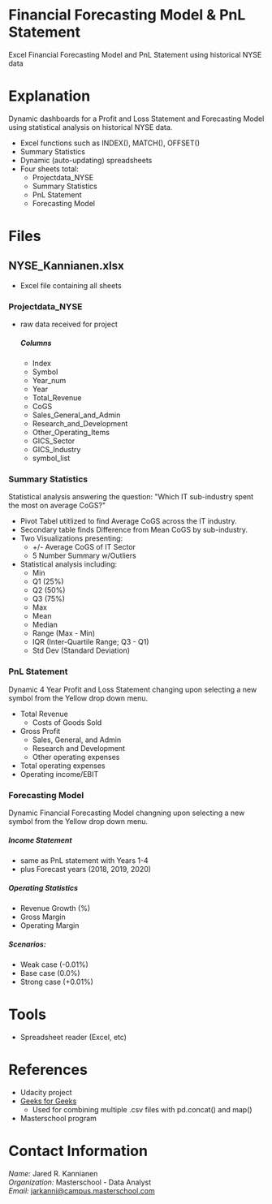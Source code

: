 # Financial Forecasting Model & PnL Statement
Excel Financial Forecasting Model and PnL Statement using historical NYSE data


# Explanation
Dynamic dashboards for a Profit and Loss Statement and Forecasting Model using statistical analysis on historical NYSE data. 
- Excel functions such as INDEX(), MATCH(), OFFSET()
- Summary Statistics
- Dynamic (auto-updating) spreadsheets
- Four sheets total: 
  - Projectdata_NYSE
  - Summary Statistics
  - PnL Statement
  - Forecasting Model


# Files
## NYSE_Kannianen.xlsx
- Excel file containing all sheets

### Projectdata_NYSE
- raw data received for project
  ##### Columns
    - Index
    - Symbol
    - Year_num
    - Year
    - Total_Revenue
    - CoGS
    - Sales_General_and_Admin
    - Research_and_Development
    - Other_Operating_Items
    - GICS_Sector
    - GICS_Industry
    - symbol_list

### Summary Statistics
Statistical analysis answering the question: "Which IT sub-industry spent the most on average CoGS?"
- Pivot Tabel utitlized to find Average CoGS across the IT industry.  
- Secondary table finds Difference from Mean CoGS by sub-industry.
- Two Visualizations presenting:
  - +/- Average CoGS of IT Sector
  - 5 Number Summary w/Outliers
- Statistical analysis including:
  - Min
  - Q1 (25%)
  - Q2 (50%)
  - Q3 (75%)
  - Max
  - Mean
  - Median
  - Range (Max - Min)
  - IQR (Inter-Quartile Range; Q3 - Q1)
  - Std Dev (Standard Deviation)


### PnL Statement
Dynamic 4 Year Profit and Loss Statement changing upon selecting a new symbol from the Yellow drop down menu.
- Total Revenue
  - Costs of Goods Sold
- Gross Profit
  - Sales, General, and Admin
  - Research and Development
  - Other operating expenses
- Total operating expenses
- Operating income/EBIT

### Forecasting Model
Dynamic Financial Forecasting Model changning upon selecting a new symbol from the Yellow drop down menu.

##### Income Statement
- same as PnL statement with Years 1-4
- plus Forecast years (2018, 2019, 2020)

##### Operating Statistics
- Revenue Growth (%)
- Gross Margin
- Operating Margin

##### Scenarios:
- Weak case (-0.01%)
- Base case (0.0%)
- Strong case (+0.01%)

# Tools
- Spreadsheet reader (Excel, etc)


# References
- Udacity project
- <a href="https://www.geeksforgeeks.org/how-to-merge-multiple-csv-files-into-a-single-pandas-dataframe/">Geeks for Geeks</a>
  - Used for combining multiple .csv files with pd.concat() and map()
- Masterschool program


# Contact Information
_Name:_ Jared R. Kannianen
<br />
_Organization:_ Masterschool - Data Analyst
<br />
_Email:_ jarkanni@campus.masterschool.com

